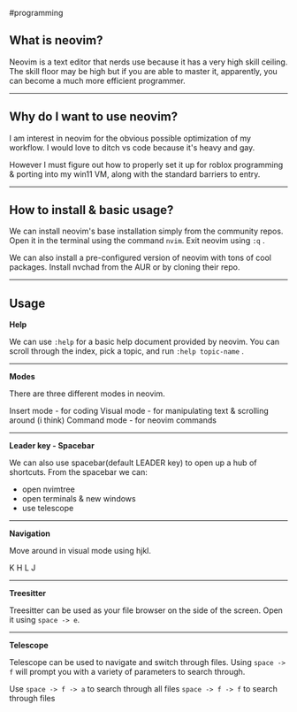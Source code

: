 #programming

## What is neovim?

Neovim is a text editor that nerds use because it has a very high skill ceiling. The skill floor may be high but if you are able to master it, apparently, you can become a much more efficient programmer.

---

## Why do I want to use neovim?

I am interest in neovim for the obvious possible optimization of my workflow. I would love to ditch vs code because it's heavy and gay.

However I must figure out how to properly set it up for roblox programming & porting into my win11 VM, along with the standard barriers to entry.

---

## How to install & basic usage?

We can install neovim's base installation simply from the community repos. Open it in the terminal using the command `nvim`. Exit neovim using `:q` .

We can also install a pre-configured version of neovim with tons of cool packages. Install nvchad from the AUR or by cloning their repo.

---

## Usage

**Help**

We can use `:help` for a basic help document provided by neovim. You can scroll through the index, pick a topic, and run `:help topic-name` .

---

**Modes**

There are three different modes in neovim.

Insert mode - for coding
Visual mode - for manipulating text & scrolling around (i think)
Command mode - for neovim commands

---

**Leader key - Spacebar**

We can also use spacebar(default LEADER key) to open up a hub of shortcuts. From the spacebar we can:

- open nvimtree
- open terminals & new windows
- use telescope

---

**Navigation**

Move around in visual mode using hjkl.

   K
H   L
   J

--- 

**Treesitter**

Treesitter can be used as your file browser on the side of the screen. Open it using `space -> e`.

---

**Telescope**

Telescope can be used to navigate and switch through files. Using `space -> f` will prompt you with a variety of parameters to search through.

Use
`space -> f -> a` to search through all files
`space -> f -> f` to search through files